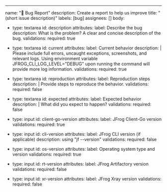 ---
name: "🐛 Bug Report"
description: Create a report to help us improve
title: "(short issue description)"
labels: [bug]
assignees: []
body:
  - type: textarea
    id: description
    attributes:
      label: Describe the bug
      description: What is the problem? A clear and concise description of the bug.
    validations:
      required: true

  - type: textarea
    id: current
    attributes:
      label: Current behavior
      description: |
        Please include full errors, uncaught exceptions, screenshots, and relevant logs.
        Using environment variable JFROG_CLI_LOG_LEVEL="DEBUG" upon running the command will provide more log information.
    validations:
      required: true

  - type: textarea
    id: reproduction
    attributes:
      label: Reproduction steps
      description: |
        Provide steps to reproduce the behavior.
    validations:
      required: false

  - type: textarea
    id: expected
    attributes:
      label: Expected behavior
      description: |
        What did you expect to happen?
    validations:
      required: false

  - type: input
    id: client-go-version
    attributes:
      label: JFrog Client-Go version
    validations:
      required: true

  - type: input
    id: cli-version
    attributes:
      label: JFrog CLI version (if applicable)
      description: using "jf --version"
    validations:
      required: false

  - type: input
    id: os-version
    attributes:
      label: Operating system type and version
    validations:
      required: true

  - type: input
    id: rt-version
    attributes:
      label: JFrog Artifactory version
    validations:
      required: false

  - type: input
    id: xr-version
    attributes:
      label: JFrog Xray version
    validations:
      required: false
